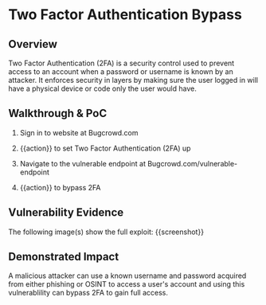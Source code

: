 # Two Factor Authentication Bypass

## Overview
Two Factor Authentication (2FA) is a security control used to prevent access to an account when a password or username is known by an attacker. It enforces security in layers by making sure the user logged in will have a physical device or code only the user would have.

<!--
**Please replace text in each section below**

Failure to Invalidate Session on Logout (Server-Side Only) Vulnerability Report

Resources:

- <https://owasp.org/www-project-top-ten/2017/A2_2017-Broken_Authentication>
-->

## Walkthrough & PoC

<!-- Provide a step-by-step walkthrough on how to access the vulnerable injection point, and how to exploit the vulnerability.
Adding a dot-pointed walkthrough with relevant screenshots will speed triage time and result in faster rewards!

Example:

1. Attempt to sign in to the website at <www.inscope.com/login>
2. Go to your local storage in your browser and take a copy of the session token
3. Click on the logout button 
4. Add the previous session token to your local storage in your browser
5. Browse to the sensitive page or action <www.inscope.com/accountSettings>
6. Complete the change 
7. Sign in again on a different browser and see the change on <www.inscope.com/accountSettings>
 -->

1. Sign in to website at Bugcrowd.com 

1. {{action}} to set Two Factor Authentication (2FA) up

1. Navigate to the vulnerable endpoint at Bugcrowd.com/vulnerable-endpoint 

1. {{action}} to bypass 2FA


## Vulnerability Evidence

<!-- 
Your submission MUST include evidence of the vulnerability and not be theoretical in nature.

This can include a video showing the action taking place after adding the session token, or pictures showing the addition of your session token the local storage in your browser and performing a sensitive action.
 -->

The following image(s) show the full exploit:
{{screenshot}}

## Demonstrated Impact
<!--
Demonstrating increased impact results in higher rewards! 

Failure to invalidate a session after a logout can allow an attacker, who has access to that local machine, full account access, and perform any action that the user can.
-->

A malicious attacker can use a known username and password acquired from either phishing or OSINT to access a user's account and using this vulnerablility can bypass 2FA to gain full access.
